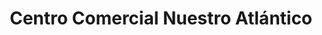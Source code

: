 ---
title: "Centro Comercial Nuestro Atlántico"
url: /soledad/centro-comercial-nuestro-atlantico/
shop: Einkaufszentrum
---
